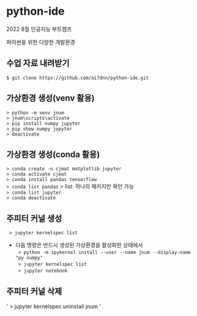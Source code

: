 # python-ide
2022 8월 인공지능 부트캠프

파이썬을 위한 다양한 개발환경

## 수업 자료 내려받기
` $ git clone https://github.com/ai7dnn/python-ide.git `  

## 가상환경 생성(venv 활용)
 ` > python -m venv jnum `   
 ` > jnum\scripts\activate `  
 ` > pip install numpy jupyter `  
 ` > pip show numpy jupyter `  
 ` > deactivate `

## 가상환경 생성(conda 활용)
 ` > conda create -n cjmat matplotlib jupyter `   
 ` > conda activate cjmat `  
 ` > conda install pandas tensorflow `  
 ` > conda list pandas `
     > list: 하나의 패키지만 확인 가능  
 ` > conda list jupyter `  
 ` > conda deactivate `  
 
 ## 주피터 커널 생성
 ` > jupyter kernelspec list`  
 - 다음 명령은 반드시 생성된 가상환경을 활성화한 상태에서   
 ` > python -m ipykernel install --user --name jnum --display-name "py numpy"`  
 ` > jupyter kernelspec list`  
 ` > jupyter notebook`  

## 주피터 커널 삭제
 ' > jupyter kernelspec uninstall jnum '

